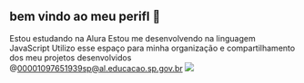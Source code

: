 ## bem vindo ao meu perifl  👋

Estou estudando na Alura
Estou me desenvolvendo na linguagem JavaScript
Utilizo esse espaço para minha organização e compartilhamento dos meu projetos desenvolvidos
@00001097651939sp@al.educacao.sp.gov.br
![](link)

